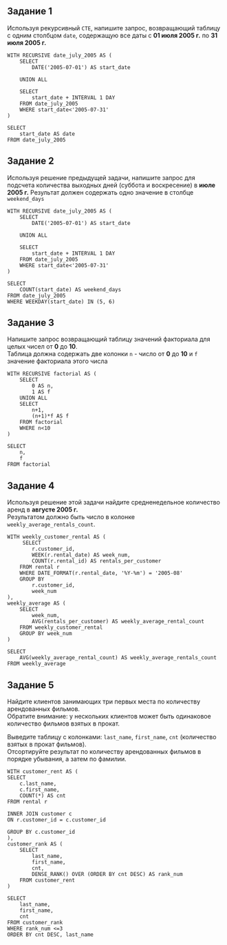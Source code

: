 ## Задание 1
Используя рекурсивный `CTE`, напишите запрос, возвращающий таблицу с одним столбцом `date`, содержащую все даты с **01 июля 2005 г.** по **31 июля 2005 г.**
```
WITH RECURSIVE date_july_2005 AS (
    SELECT
        DATE('2005-07-01') AS start_date
    
    UNION ALL
    
    SELECT
        start_date + INTERVAL 1 DAY
    FROM date_july_2005
    WHERE start_date<'2005-07-31'
)

SELECT
    start_date AS date
FROM date_july_2005
```

## Задание 2
Используя решение предыдущей задачи, напишите запрос для подсчета количества выходных дней (суббота и воскресение) в **июле 2005 г.** Результат должен содержать одно значение в столбце `weekend_days`
```
WITH RECURSIVE date_july_2005 AS (
    SELECT
        DATE('2005-07-01') AS start_date
    
    UNION ALL
    
    SELECT
        start_date + INTERVAL 1 DAY
    FROM date_july_2005
    WHERE start_date<'2005-07-31'
)

SELECT
    COUNT(start_date) AS weekend_days
FROM date_july_2005
WHERE WEEKDAY(start_date) IN (5, 6)
```

## Задание 3
Напишите запрос возвращающий таблицу значений факториала для целых чисел от **0** до **10**. \
Таблица должна содержать две колонки `n` - число от **0** до **10** и `f` значение факториала этого числа
```
WITH RECURSIVE factorial AS (
    SELECT
        0 AS n,
        1 AS f
    UNION ALL
    SELECT
        n+1,
        (n+1)*f AS f
    FROM factorial
    WHERE n<10
)

SELECT
    n,
    f
FROM factorial
```

## Задание 4
Используя решение этой задачи найдите средненедельное количество аренд в **августе 2005 г.** \
Результатом должно быть число в колонке `weekly_average_rentals_count`.
```
WITH weekly_customer_rental AS (
     SELECT
        r.customer_id,
        WEEK(r.rental_date) AS week_num,
        COUNT(r.rental_id) AS rentals_per_customer
    FROM rental r
    WHERE DATE_FORMAT(r.rental_date, '%Y-%m') = '2005-08'
    GROUP BY 
        r.customer_id,
        week_num
), 
weekly_average AS (
    SELECT
        week_num,
        AVG(rentals_per_customer) AS weekly_average_rental_count
    FROM weekly_customer_rental
    GROUP BY week_num
)

SELECT
    AVG(weekly_average_rental_count) AS weekly_average_rentals_count
FROM weekly_average
```

## Задание 5
Найдите клиентов занимающих три первых места по количеству арендованных фильмов. \
Обратите внимание: у нескольких клиентов может быть одинаковое количество фильмов взятых в прокат.

Выведите таблицу с колонками: `last_name`, `first_name`, `cnt` (количество взятых в прокат фильмов). \
Отсортируйте результат по количеству арендованных фильмов в порядке убывания, а затем по фамилии.
```
WITH customer_rent AS (
SELECT
    c.last_name,
    c.first_name,
    COUNT(*) AS cnt
FROM rental r

INNER JOIN customer c
ON r.customer_id = c.customer_id

GROUP BY c.customer_id
),
customer_rank AS (
    SELECT
        last_name,
        first_name,
        cnt,
        DENSE_RANK() OVER (ORDER BY cnt DESC) AS rank_num
    FROM customer_rent
)

SELECT
    last_name,
    first_name,
    cnt
FROM customer_rank
WHERE rank_num <=3
ORDER BY cnt DESC, last_name
```